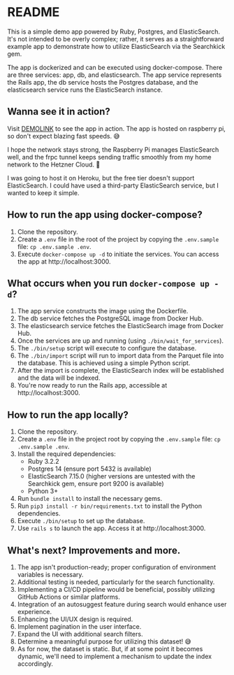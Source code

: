 # README

This is a simple demo app powered by Ruby, Postgres, and ElasticSearch. It's not intended to be overly complex; rather, it serves as a straightforward example app to demonstrate how to utilize ElasticSearch via the Searchkick gem.

The app is dockerized and can be executed using docker-compose. There are three services: app, db, and elasticsearch. The app service represents the Rails app, the db service hosts the Postgres database, and the elasticsearch service runs the ElasticSearch instance.

## Wanna see it in action?
Visit [DEMOLINK](https://zoommix.me) to see the app in action. The app is hosted on raspberry pi, so don't expect blazing fast speeds. 😅

I hope the network stays strong, the Raspberry Pi manages ElasticSearch well, and the frpc tunnel keeps sending traffic smoothly from my home network to the Hetzner Cloud. 🤞

I was going to host it on Heroku, but the free tier doesn't support ElasticSearch. I could have used a third-party ElasticSearch service, but I wanted to keep it simple.

## How to run the app using docker-compose?

1. Clone the repository.
2. Create a `.env` file in the root of the project by copying the `.env.sample` file: `cp .env.sample .env`.
3. Execute `docker-compose up -d` to initiate the services. You can access the app at http://localhost:3000.

## What occurs when you run `docker-compose up -d`?

1. The app service constructs the image using the Dockerfile.
2. The db service fetches the PostgreSQL image from Docker Hub.
3. The elasticsearch service fetches the ElasticSearch image from Docker Hub.
4. Once the services are up and running (using `./bin/wait_for_services`).
5. The `./bin/setup` script will execute to configure the database.
6. The `./bin/import` script will run to import data from the Parquet file into the database. This is achieved using a simple Python script.
7. After the import is complete, the ElasticSearch index will be established and the data will be indexed.
8. You're now ready to run the Rails app, accessible at http://localhost:3000.

## How to run the app locally?

1. Clone the repository.
2. Create a `.env` file in the project root by copying the `.env.sample` file: `cp .env.sample .env`.
3. Install the required dependencies:
   * Ruby 3.2.2
   * Postgres 14 (ensure port 5432 is available)
   * ElasticSearch 7.15.0 (higher versions are untested with the Searchkick gem, ensure port 9200 is available)
   * Python 3+
4. Run `bundle install` to install the necessary gems.
5. Run `pip3 install -r bin/requirements.txt` to install the Python dependencies.
6. Execute `./bin/setup` to set up the database.
7. Use `rails s` to launch the app. Access it at http://localhost:3000.

## What's next? Improvements and more.

1. The app isn't production-ready; proper configuration of environment variables is necessary.
2. Additional testing is needed, particularly for the search functionality.
3. Implementing a CI/CD pipeline would be beneficial, possibly utilizing GitHub Actions or similar platforms.
4. Integration of an autosuggest feature during search would enhance user experience.
5. Enhancing the UI/UX design is required.
6. Implement pagination in the user interface.
7. Expand the UI with additional search filters.
8. Determine a meaningful purpose for utilizing this dataset! 😅
9. As for now, the dataset is static. But, if at some point it becomes dynamic, we'll need to implement a mechanism to update the index accordingly.
